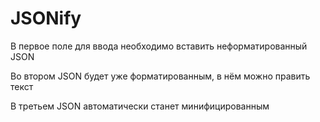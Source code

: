 # JSONify

В первое поле для ввода необходимо вставить неформатированный JSON

Во втором JSON будет уже форматированным, в нём можно править текст

В третьем JSON автоматически станет минифицированным
